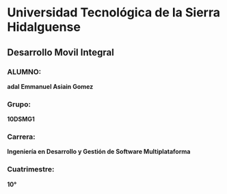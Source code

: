 # Universidad Tecnológica de la Sierra Hidalguense

## Desarrollo Movil Integral

### ALUMNO:
**adal Emmanuel Asiain Gomez**


### Grupo:
**10DSMG1**

### Carrera:
**Ingeniería en Desarrollo y Gestión de Software Multiplataforma**

### Cuatrimestre:
**10°**
